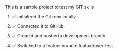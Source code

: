 This is a sample project to test my GIT skills

1. ✅ Initialized the Git repo locally.

2. ✅ Connected it to GitHub.

3. ✅ Created and pushed a development branch.

4. ✅ Switched to a feature branch: feature/user-test.